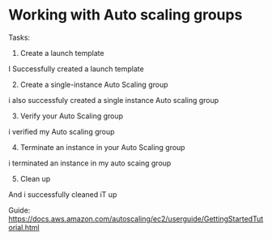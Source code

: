 # Working with Auto scaling groups

Tasks:
1. Create a launch template

I Successfully created a launch template

2. Create a single-instance Auto Scaling group

i also successfuly created a single instance Auto scaling group

3. Verify your Auto Scaling group
 
i verified my Auto scaling group

4. Terminate an instance in your Auto Scaling group

i terminated an instance in my auto scaing group

5. Clean up

And i successfully cleaned iT up 


Guide:
https://docs.aws.amazon.com/autoscaling/ec2/userguide/GettingStartedTutorial.html
